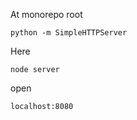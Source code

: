 At monorepo root
```
python -m SimpleHTTPServer
```
Here
```
node server
```
open
```
localhost:8080
```
